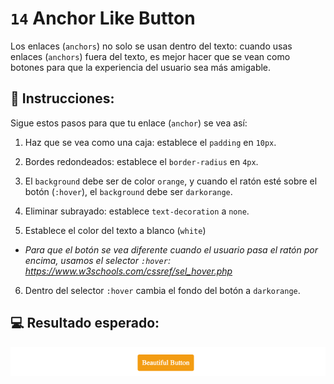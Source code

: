 # `14` Anchor Like Button

Los enlaces (`anchors`) no solo se usan dentro del texto: cuando usas enlaces (`anchors`) fuera del texto, es mejor hacer que se vean como botones para que la experiencia del usuario sea más amigable.

## 📝 Instrucciones:

Sigue estos pasos para que tu enlace (`anchor`) se vea así:

1. Haz que se vea como una caja: establece el `padding` en `10px`.

2. Bordes redondeados: establece el `border-radius` en `4px`.

3. El `background` debe ser de color `orange`, y cuando el ratón esté sobre el botón (`:hover`), el `background` debe ser `darkorange`.

4. Eliminar subrayado: establece `text-decoration` a `none`.

5. Establece el color del texto a blanco (`white`)

+ *Para que el botón se vea diferente cuando el usuario pasa el ratón por encima, usamos el selector `:hover`: https://www.w3schools.com/cssref/sel_hover.php*

6. Dentro del selector `:hover` cambia el fondo del botón a `darkorange`.

## 💻 Resultado esperado:

![Resultado esperado](../../.learn/assets/13-1.gif?raw=true)
